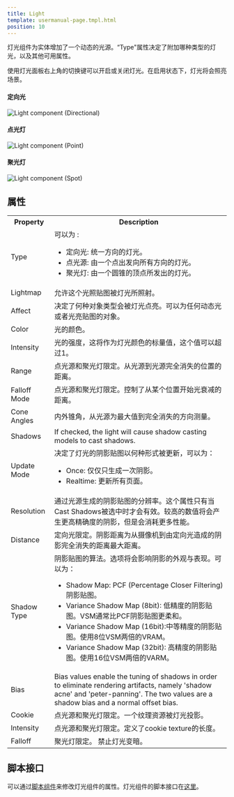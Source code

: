 ```yaml
---
title: Light
template: usermanual-page.tmpl.html
position: 10
---
```


灯光组件为实体增加了一个动态的光源。“Type"属性决定了附加哪种类型的灯光，以及其他可用属性。

使用灯光面板右上角的切换键可以开启或关闭灯光。在启用状态下，灯光将会照亮场景。

#### 定向光
![Light component (Directional)][1]
#### 点光灯
![Light component (Point)][2]
#### 聚光灯
![Light component (Spot)][3]

## 属性

<table class="table table-striped">
    <col class="property-name"></col>
    <col class="property-description"></col>
    <tr><th>Property</th><th>Description</th></tr>
    <tr><td>Type</td><td>可以为 :
        <ul>
            <li>定向光: 统一方向的灯光。</li>
            <li>点光源: 由一个点出发向所有方向的灯光。</li>
            <li>聚光灯: 由一个圆锥的顶点所发出的灯光。</li>
        </ul>
    </td></tr>
    <tr><td>Lightmap</td><td>允许这个光照贴图被灯光所照射。</td></tr>
    <tr><td>Affect</td><td>决定了何种对象类型会被灯光点亮。可以为任何动态光或者光亮贴图的对象。</td></tr>
    <tr><td>Color</td><td>光的颜色。</td></tr>
    <tr><td>Intensity</td><td>光的强度，这将作为灯光颜色的标量值，这个值可以超过1。</td></tr>
    <tr><td>Range</td><td>点光源和聚光灯限定。从光源到光源完全消失的位置的距离。</td></tr>
    <tr><td>Falloff Mode</td><td>点光源和聚光灯限定。控制了从某个位置开始光衰减的距离。</td></tr>
    <tr><td>Cone Angles</td><td>内外锥角，从光源为最大值到完全消失的方向测量。</td></tr>
    <tr><td>Shadows</td><td>If checked, the light will cause shadow casting models to cast shadows.</td></tr>
    <tr><td>Update Mode</td><td>决定了灯光的阴影贴图以何种形式被更新，可以为：
        <ul>
            <li>Once: 仅仅只生成一次阴影。</li>
            <li>Realtime: 更新所有页面。</li>
        </ul>
    </td></tr>
    <tr><td>Resolution</td><td>通过光源生成的阴影贴图的分辨率。这个属性只有当Cast Shadows被选中时才会有效。较高的数值将会产生更高精确度的阴影，但是会消耗更多性能。</td></tr>
    <tr><td>Distance</td><td>定向光限定。阴影距离为从摄像机到由定向光造成的阴影完全消失的距离最大距离。</td></tr>
    <tr><td>Shadow Type</td><td>阴影贴图的算法。选项将会影响阴影的外观与表现。可以为：<ul>
            <li>Shadow Map: PCF (Percentage Closer Filtering) 阴影贴图。</li>
            <li>Variance Shadow Map (8bit): 低精度的阴影贴图。VSM通常比PCF阴影贴图更柔和。</li>
            <li>Variance Shadow Map (16bit):中等精度的阴影贴图。使用8位VSM两倍的VRAM。</li>           
            <li>Variance Shadow Map (32bit): 高精度的阴影贴图。使用16位VSM两倍的VARM。</li>
        </ul>
    </td></tr>
    <tr><td>Bias</td><td>Bias values enable the tuning of shadows in order to eliminate rendering artifacts, namely 'shadow acne' and 'peter-panning'. The two values are a shadow bias and a normal offset bias.</td></tr>
    <tr><td>Cookie</td><td>点光源和聚光灯限定。一个纹理资源被灯光投影。</td></tr>
    <tr><td>Intensity</td><td>点光源和聚光灯限定。定义了cookie texture的长度。</td></tr>
    <tr><td>Falloff</td><td>聚光灯限定。 禁止灯光变暗。</td></tr>
</table>

## 脚本接口

可以通过[脚本组件][4]来修改灯光组件的属性。灯光组件的脚本接口在[这里][5]。

[1]: /images/user-manual/scenes/components/component-light-directional.png
[2]: /images/user-manual/scenes/components/component-light-point.png
[3]: /images/user-manual/scenes/components/component-light-spot.png
[4]: /user-manual/packs/components/script
[5]: /api/pc.LightComponent.html

